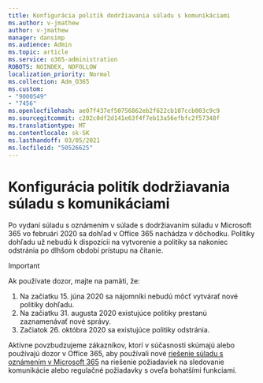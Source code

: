 ```yaml
---
title: Konfigurácia politík dodržiavania súladu s komunikáciami
ms.author: v-jmathew
author: v-jmathew
manager: dansimp
ms.audience: Admin
ms.topic: article
ms.service: o365-administration
ROBOTS: NOINDEX, NOFOLLOW
localization_priority: Normal
ms.collection: Adm_O365
ms.custom:
- "9000549"
- "7456"
ms.openlocfilehash: ae07f437ef50756862eb2f622cb107ccb003c9c9
ms.sourcegitcommit: c202c0df2d141e63f4f7eb13a56efbfc2f57348f
ms.translationtype: MT
ms.contentlocale: sk-SK
ms.lasthandoff: 03/05/2021
ms.locfileid: "50526625"
---
```

# <a name="configure-communication-compliance-policies"></a>Konfigurácia politík dodržiavania súladu s komunikáciami

Po vydaní súladu s oznámením v súlade s dodržiavaním súladu v Microsoft 365 vo februári 2020 sa dohľad v Office 365 nachádza v dôchodku. Politiky dohľadu už nebudú k dispozícii na vytvorenie a politiky sa nakoniec odstránia po dlhšom období prístupu na čítanie.

> [!IMPORTANT]
> Ak používate dozor, majte na pamäti, že:
>
> 1. Na začiatku 15. júna 2020 sa nájomníki nebudú môcť vytvárať nové politiky dohľadu.
> 2. Na začiatku 31. augusta 2020 existujúce politiky prestanú zaznamenávať nové správy.
> 3. Začiatok 26. októbra 2020 sa existujúce politiky odstránia.

Aktívne povzbudzujeme zákazníkov, ktorí v súčasnosti skúmajú alebo používajú dozor v Office 365, aby používali nové [riešenie súladu s oznámením v Microsoft 365](https://go.microsoft.com/fwlink/?linkid=2128593) na riešenie požiadaviek na sledovanie komunikácie alebo regulačné požiadavky s oveľa bohatšími funkciami.
